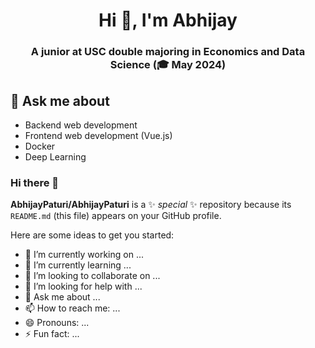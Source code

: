 <h1 align="center">Hi 👋, I'm Abhijay</h1>
<h3 align="center">A junior at USC double majoring in Economics and Data Science (🎓 May 2024)</h3>

## 💬 Ask me about
- Backend web development
- Frontend web development (Vue.js)
- Docker
- Deep Learning
### Hi there 👋


**AbhijayPaturi/AbhijayPaturi** is a ✨ _special_ ✨ repository because its `README.md` (this file) appears on your GitHub profile.

Here are some ideas to get you started:

- 🔭 I’m currently working on ...
- 🌱 I’m currently learning ...
- 👯 I’m looking to collaborate on ...
- 🤔 I’m looking for help with ...
- 💬 Ask me about ...
- 📫 How to reach me: ...
- 😄 Pronouns: ...
- ⚡ Fun fact: ...

